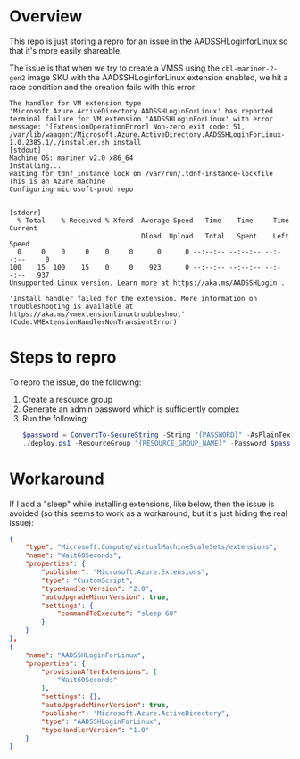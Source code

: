 # Overview
This repo is just storing a repro for an issue in the AADSSHLoginforLinux so that it's more easily shareable.

The issue is that when we try to create a VMSS using the `cbl-mariner-2-gen2` image SKU with the AADSSHLoginforLinux extension enabled, we hit a race condition and the creation fails with this error:

```
The handler for VM extension type 'Microsoft.Azure.ActiveDirectory.AADSSHLoginForLinux' has reported terminal failure for VM extension 'AADSSHLoginForLinux' with error message: '[ExtensionOperationError] Non-zero exit code: 51, /var/lib/waagent/Microsoft.Azure.ActiveDirectory.AADSSHLoginForLinux-1.0.2385.1/./installer.sh install
[stdout]
Machine OS: mariner v2.0 x86_64
Installing...
waiting for tdnf_instance lock on /var/run/.tdnf-instance-lockfile
This is an Azure machine
Configuring microsoft-prod repo


[stderr]
  % Total    % Received % Xferd  Average Speed   Time    Time     Time  Current
                                 Dload  Upload   Total   Spent    Left  Speed
  0     0    0     0    0     0      0      0 --:--:-- --:--:-- --:--:--     0
100    15  100    15    0     0    923      0 --:--:-- --:--:-- --:--:--   937
Unsupported Linux version. Learn more at https://aka.ms/AADSSHLogin'.

'Install handler failed for the extension. More information on troubleshooting is available at https://aka.ms/vmextensionlinuxtroubleshoot' (Code:VMExtensionHandlerNonTransientError)
```

# Steps to repro
To repro the issue, do the following:

1. Create a resource group
2. Generate an admin password which is sufficiently complex
3. Run the following:
    ```powershell
    $password = ConvertTo-SecureString -String "{PASSWORD}" -AsPlainText
    ./deploy.ps1 -ResourceGroup "{RESOURCE_GROUP_NAME}" -Password $password
    ```


# Workaround

If I add a "sleep" while installing extensions, like below, then the issue is avoided (so this seems to work as a workaround, but it's just hiding the real issue):

```json
{
    "type": "Microsoft.Compute/virtualMachineScaleSets/extensions",
    "name": "Wait60Seconds",
    "properties": {
        "publisher": "Microsoft.Azure.Extensions",
        "type": "CustomScript",
        "typeHandlerVersion": "2.0",
        "autoUpgradeMinorVersion": true,
        "settings": {
            "commandToExecute": "sleep 60"
        }
    }
},
{
    "name": "AADSSHLoginForLinux",
    "properties": {
        "provisionAfterExtensions": [
            "Wait60Seconds"
        ],
        "settings": {},
        "autoUpgradeMinorVersion": true,
        "publisher": "Microsoft.Azure.ActiveDirectory",
        "type": "AADSSHLoginForLinux",
        "typeHandlerVersion": "1.0"
    }
}
```


